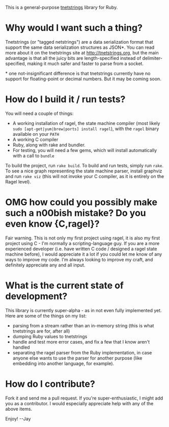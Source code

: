 This is a general-purpose [tnetstrings][] library for Ruby.

# Why would I want such a thing?

Tnetstrings (or "tagged netstrings") are a data serialization format that support the same data serialization structures as JSON\*.  You can read more about it on the tnetstrings site at <http://tnetstrings.org>, but the main advantage is that all the juicy bits are length-specified instead of delimiter-specified, making it much safer and faster to parse from a socket.

\* one not-insignificant difference is that tnetstrings currently have no support for floating-point or decimal numbers.  But it may be coming soon.

# How do I build it / run tests?

You will need a couple of things:

* A working installation of ragel, the state machine compiler (most likely `sudo [apt-get|yum|brew|ports] install ragel`), with the `ragel` binary available on your `PATH`
* A working C compiler
* Ruby, along with rake and bundler.
* For testing, you will need a few gems, which will install automatically with a call to `bundle`

To build the project, run `rake build`.  To build and run tests, simply run `rake`.  To see a nice graph representing the state machine parser, install graphviz and run `rake viz` (this will not invoke your C compiler, as it is entirely on the Ragel level).

# OMG how could you possibly make such a n00bish mistake?  Do you even know {C,ragel}?
Fair warning.  This is not only my first project using ragel, it is also my first project using C - I'm normally a scripting-language guy.  If you are a more experienced developer (i.e. have written C code / designed a ragel state machine before), I would appreciate it a lot if you could let me know of any ways to improve my code.  I'm always looking to improve my craft, and definitely appreciate any and all input.

# What is the current state of development?
This library is currently super-alpha - as in not even fully implemented yet.  Here are some of the things on my list:

* parsing from a stream rather than an in-memory string (this is what tnetstrings are for, after all)
* dumping Ruby values to tnetstrings
* handle and test more error cases, and fix a few that I know aren't handled
* separating the ragel parser from the Ruby implementation, in case anyone else wants to use the parser for another purpose (like embedding into another language, for example).

# How do I contribute?
Fork it and send me a pull request.  If you're super-enthusiastic, I might add you as a contributor.  I would especially appreciate help with any of the above items.

Enjoy!
--Jay

[tnetstrings]: http://tnetstrings.org "tnetstrings"
